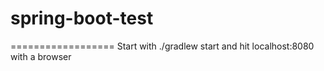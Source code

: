 # spring-boot-test
==================
Start with ./gradlew start and hit localhost:8080 with a browser
